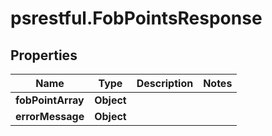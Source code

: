 # psrestful.FobPointsResponse

## Properties
Name | Type | Description | Notes
------------ | ------------- | ------------- | -------------
**fobPointArray** | **Object** |  | 
**errorMessage** | **Object** |  | 
